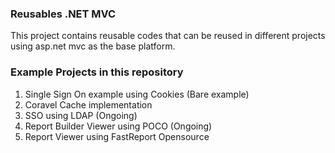 ### Reusables .NET MVC
   
This project contains reusable codes that can be reused in different projects using asp.net mvc as the base platform.
  

### Example Projects in this repository 
1. Single Sign On example using Cookies (Bare example)
2. Coravel Cache implementation
3. SSO using LDAP (Ongoing)
4. Report Builder Viewer using POCO (Ongoing)
5. Report Viewer using FastReport Opensource
  
